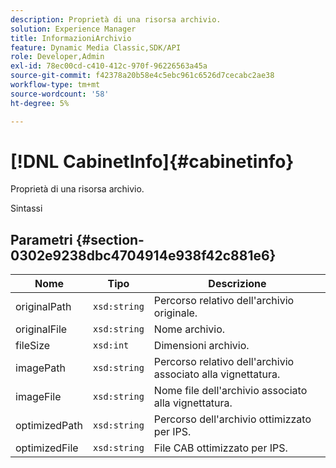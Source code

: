 ```yaml
---
description: Proprietà di una risorsa archivio.
solution: Experience Manager
title: InformazioniArchivio
feature: Dynamic Media Classic,SDK/API
role: Developer,Admin
exl-id: 78ec00cd-c410-412c-970f-96226563a45a
source-git-commit: f42378a20b58e4c5ebc961c6526d7cecabc2ae38
workflow-type: tm+mt
source-wordcount: '58'
ht-degree: 5%

---
```


# [!DNL CabinetInfo]{#cabinetinfo}

Proprietà di una risorsa archivio.

Sintassi

## Parametri {#section-0302e9238dbc4704914e938f42c881e6}

| Nome | Tipo | Descrizione |
|---|---|---|
| originalPath | `xsd:string` | Percorso relativo dell&#39;archivio originale. |
| originalFile | `xsd:string` | Nome archivio. |
| fileSize | `xsd:int` | Dimensioni archivio. |
| imagePath | `xsd:string` | Percorso relativo dell&#39;archivio associato alla vignettatura. |
| imageFile | `xsd:string` | Nome file dell&#39;archivio associato alla vignettatura. |
| optimizedPath | `xsd:string` | Percorso dell&#39;archivio ottimizzato per IPS. |
| optimizedFile | `xsd:string` | File CAB ottimizzato per IPS. |
